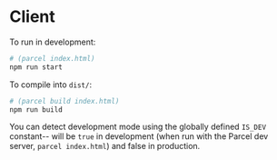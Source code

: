 # Client

To run in development:
```sh
# (parcel index.html)
npm run start
```

To compile into `dist/`:
```sh
# (parcel build index.html)
npm run build
```

You can detect development mode using the globally defined `IS_DEV` constant--
will be `true` in development (when run with the Parcel dev server, `parcel index.html`) and false in
production.
